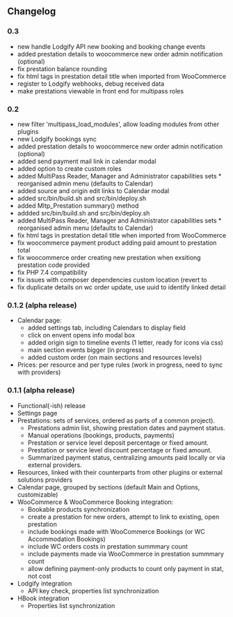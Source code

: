 ## Changelog

### 0.3
- new handle Lodgify API new booking and booking change events
- added prestation details to woocommerce new order admin notification (optional)
- fix prestation balance rounding
- fix html tags in prestation detail title when imported from WooCommerce
- register to Lodgify webhooks, debug received data
- make prestations viewable in front end for multipass roles

### 0.2
- new filter 'multipass_load_modules', allow loading modules from other plugins
- new Lodgify bookings sync
- added prestation details to woocommerce new order admin notification (optional)
- added send payment mail link in calendar modal
- added option to create custom roles
- added MultiPass Reader, Manager and Administrator capabilities sets * reorganised admin menu (defaults to Calendar)
- added source and origin edit links to Calendar modal
- added src/bin/build.sh and src/bin/deploy.sh
- added Mltp_Prestation summary() method
- addded src/bin/build.sh and src/bin/deploy.sh
- added MultiPass Reader, Manager and Administrator capabilities sets * reorganised admin menu (defaults to Calendar)
- fix html tags in prestation detail title when imported from WooCommerce
- fix woocommerce payment product adding paid amount to prestation total
- fix woocommerce order creating new prestation when exsitiong prestation code provided
- fix PHP 7.4 compatibility
- fix issues with composer dependencies custom location (revert to
- fix duplicate details on wc order update, use uuid to identify linked detail

### 0.1.2 (alpha release)

- Calendar page:
  - added settings tab, including Calendars to display field
  - click on envent opens info modal box
  - added origin sign to timeline events (1 letter, ready for icons via css)
  - main section events bigger (in progress)
  - added custom order (on main sections and resources levels)
- Prices: per resource and per type rules (work in progress, need to sync with providers)

### 0.1.1 (alpha release)

- Functional(-ish) release
- Settings page
- Prestations: sets of services, ordered as parts of a common project).
  - Prestations admin list, showing prestation dates and payment status.
  - Manual operations (bookings, products, payments)
  - Prestation or service level deposit percentage or fixed amount.
  - Prestation or service level discount percentage or fixed amount.
  - Summarized payment status, centralizing amounts paid locally or via external providers.
- Resources, linked with their counterparts from other plugins or external solutions providers
- Calendar page, grouped by sections (default Main and Options, customizable)
- WooCommerce & WooCommerce Booking integration:
  - Bookable products synchronization
  - create a prestation for new orders, attempt to link to existing, open prestation
  - include bookings made with WooCommerce Bookings (or WC Accommodation Bookings)
  - include WC orders costs in prestation summmary count
  - include payments made via WooCommerce in prestation summmary count
  - allow defining payment-only products to count only payment in stat, not cost
- Lodgify integration
  - API key check, properties list synchronization
- HBook integration
  - Properties list synchronization
